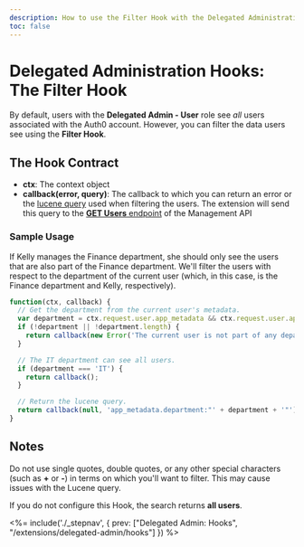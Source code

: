 ```yaml
---
description: How to use the Filter Hook with the Delegated Administration
toc: false
---
```

# Delegated Administration Hooks: The Filter Hook

By default, users with the **Delegated Admin - User** role see *all* users associated with the Auth0 account. However, you can filter the data users see using the **Filter Hook**.

## The Hook Contract

 - **ctx**: The context object
 - **callback(error, query)**: The callback to which you can return an error or the [lucene query](/api/management/v2/query-string-syntax) used when filtering the users. The extension will send this query to the [**GET Users** endpoint](/api/management/v2#!/Users/get_users) of the Management API

### Sample Usage

If Kelly manages the Finance department, she should only see the users that are also part of the Finance department. We'll filter the users with respect to the department of the current user (which, in this case, is the Finance department and Kelly, respectively).

```js
function(ctx, callback) {
  // Get the department from the current user's metadata.
  var department = ctx.request.user.app_metadata && ctx.request.user.app_metadata.department;
  if (!department || !department.length) {
    return callback(new Error('The current user is not part of any department.'));
  }

  // The IT department can see all users.
  if (department === 'IT') {
    return callback();
  }

  // Return the lucene query.
  return callback(null, 'app_metadata.department:"' + department + '"');
}
```

## Notes

Do not use single quotes, double quotes, or any other special characters (such as **+** or **-**) in terms on which you'll want to filter. This may cause issues with the Lucene query.

If you do not configure this Hook, the search returns **all users**.

<%= include('./_stepnav', {
 prev: ["Delegated Admin: Hooks", "/extensions/delegated-admin/hooks"]
}) %>